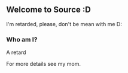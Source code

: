 ## Welcome to Source :D

I'm retarded, please, don't be mean with me D:

### Who am I?

A retard

For more details see my mom.
